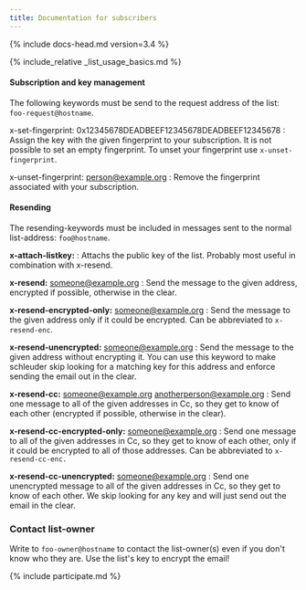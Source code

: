 ```yaml
---
title: Documentation for subscribers
---
```


{% include docs-head.md version=3.4 %}

{% include_relative _list_usage_basics.md %}

#### Subscription and key management

The following keywords must be send to the request address of the list: `foo-request@hostname`.

x-set-fingerprint: 0x12345678DEADBEEF12345678DEADBEEF12345678
: Assign the key with the given fingerprint to your subscription. It is not possible to set an empty fingerprint. To unset your fingerprint use `x-unset-fingerprint`.

x-unset-fingerprint: person@example.org
: Remove the fingerprint associated with your subscription.

#### Resending

The resending-keywords must be included in messages sent to the normal list-address: `foo@hostname`.

**x-attach-listkey:**
: Attachs the public key of the list. Probably most useful in combination with x-resend.

**x-resend:** someone@example.org
: Send the message to the given address, encrypted if possible, otherwise in the clear.

**x-resend-encrypted-only:** someone@example.org
: Send the message to the given address only if it could be encrypted. Can be abbreviated to `x-resend-enc`.

**x-resend-unencrypted:** someone@example.org
: Send the message to the given address without encrypting it. You can use this keyword to make schleuder skip looking for a matching key for this address and enforce sending the email out in the clear.

**x-resend-cc:** someone@example.org anotherperson@example.org
: Send one message to all of the given addresses in Cc, so they get to know of each other (encrypted if possible, otherwise in the clear).

**x-resend-cc-encrypted-only:** someone@example.org
: Send one message to all of the given addresses in Cc, so they get to know of each other, only if it could be encrypted to all of those addresses. Can be abbreviated to `x-resend-cc-enc.`

**x-resend-cc-unencrypted:** someone@example.org
: Send one unencrypted message to all of the given addresses in Cc, so they get to know of each other. We skip looking for any key and will just send out the email in the clear.


### Contact list-owner

Write to `foo-owner@hostname` to contact the list-owner(s) even if you don't know who they are. Use the list's key to encrypt the email!


{% include participate.md %}
